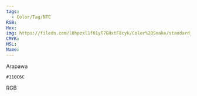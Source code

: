 ```yaml
---
tags:
  - Color/Tag/NTC
RGB:
Hex:
img: https://filedn.com/l0hpzxl1f01yT7GHxtF8cyk/Color%20Snake/standard_csv_to_svg//110C6C.svg
CMYK:
HSL:
Name:
---
```

Arapawa
```palette
#110C6C
```
RGB
